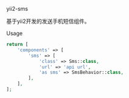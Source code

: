 yii2-sms

基于yii2开发的发送手机短信组件。

Usage
```php
return [   
    'components' => [
        'sms' => [
            'class' => Sms::class,
            'url' => 'api url',
            'as sms' => SmsBehavior::class,
        ],
    ],
];
```



